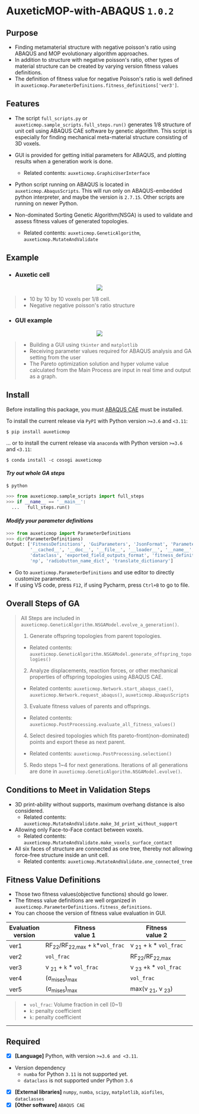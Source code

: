 # AuxeticMOP-with-ABAQUS `1.0.2`

## Purpose
- Finding metamaterial structure with negative poisson's ratio using ABAQUS and MOP evolutionary algorithm approaches.
- In addition to structure with negative poisson's ratio, other types of material structure can be created by varying version fitness values definitions.
- The definition of fitness value for negative Poisson's ratio is well defined in `auxeticmop.ParameterDefinitions.fitness_definitions['ver3']`.


## Features
- The script `full_scripts.py` or `auxeticmop.sample_scripts.full_steps.run()` generates 1/8 structure of unit cell using ABAQUS CAE software by genetic algorithm.
This script is especially for finding mechanical meta-material structure consisting of 3D voxels.
- GUI is provided for getting initial parameters for ABAQUS, and plotting results when a generation work is done.
  + Related contents: `auxeticmop.GraphicUserInterface`

- Python script running on ABAQUS is located in `auxeticmop.AbaqusScripts`. This will run only on ABAQUS-embedded python
interpreter, and maybe the version is `2.7.15`. Other scripts are running on newer Python.

- Non-dominated Sorting Genetic Algorithm(NSGA) is used to validate and assess fitness values of generated topologies.
  + Related contents: `auxeticmop.GeneticAlgorithm`, `auxeticmop.MutateAndValidate`

## Example


- ### Auxetic cell
<p align="center">
  <img src="https://user-images.githubusercontent.com/121936784/215425185-a7d62330-8bec-4650-9079-637cc1dd8575.png"/>
</p>

>- 10 by 10 by 10 voxels per 1/8 cell.
>- Negative negative poisson's ratio structure

- ### GUI example

<p align="center">
  <img src="https://user-images.githubusercontent.com/121936784/215425207-44187735-cea7-4486-a2b9-bf4683797a53.png"/>
</p>

>- Building a GUI using `tkinter` and `matplotlib`
>- Receiving parameter values required for ABAQUS analysis and GA setting from the user
>- The Pareto optimization solution and hyper volume value calculated from the Main Process
are input in real time and output as a graph.

## Install
Before installing this package, you must [ABAQUS CAE](https://edu.3ds.com/en/software/abaqus-learning-edition) must be installed.

 To install the current release via `PyPI` with Python version `>=3.6` and `<3.11`:
```shell
$ pip install auxeticmop
```
... or to install the current release via `anaconda` with Python version `>=3.6` and `<3.11`:

```shell
$ conda install -c cosogi auxeticmop
```

#### *Try out whole GA steps*

```shell
$ python
```

```python
>>> from auxeticmop.sample_scripts import full_steps
>>> if __name__ == '__main__':
  ...   full_steps.run()
```
#### *Modify your parameter definitions*
```python
>>> from auxeticmop import ParameterDefinitions
>>> dir(ParameterDefinitions)
Output: ['FitnessDefinitions', 'GuiParameters', 'JsonFormat', 'Parameters', 'Union', '__builtins__',
         '__cached__', '__doc__', '__file__', '__loader__', '__name__', '__package__', '__spec__',
         'dataclass', 'exported_field_outputs_format', 'fitness_definitions', 'material_property_definitions',
         'np', 'radiobutton_name_dict', 'translate_dictionary']
```
- Go to `auxeticmop.ParameterDefinitions` and use editor to directly customize parameters.
- If using VS code, press `F12`, if using Pycharm, press `Ctrl+B` to go to file.

## Overall Steps of GA
> All Steps are included in `auxeticmop.GeneticAlgorithm.NSGAModel.evolve_a_generation()`.
>1. Generate offspring topologies from parent topologies.
>   - Related contents: `auxeticmop.GeneticAlgorithm.NSGAModel.generate_offspring_topologies()`
>2. Analyze displacements, reaction forces, or other mechanical properties of offspring topologies using ABAQUS CAE.
>   - Related contents: `auxeticmop.Network.start_abaqus_cae()`, `auxeticmop.Network.request_abaqus()`, `auxeticmop.AbaqusScripts`
>3. Evaluate fitness values of parents and offsprings.
>   - Related contents: `auxeticmop.PostProcessing.evaluate_all_fitness_values()`
>4. Select desired topologies which fits pareto-front(non-dominated) points and export these as next parent.
>   - Related contents: `auxeticmop.PostProcessing.selection()`
>5. Redo steps 1~4 for next generations. Iterations of all generations are done in `auxeticmop.GeneticAlgorithm.NSGAModel.evolve()`.

## Conditions to Meet in Validation Steps
- 3D print-ability without supports, maximum overhang distance is also considered.
  + Related contents: `auxeticmop.MutateAndValidate.make_3d_print_without_support`
- Allowing only Face-to-Face contact between voxels.
  + Related contents: `auxeticmop.MutateAndValidate.make_voxels_surface_contact`
- All six faces of structure are connected as one tree, thereby not allowing force-free structure inside an unit cell.
  + Related contents: `auxeticmop.MutateAndValidate.one_connected_tree`
## Fitness Value Definitions
- Those two fitness values(objective functions) should go lower.
- The fitness value definitions are well organized in `auxeticmop.ParameterDefinitions.fitness_definitions`.
- You can choose the version of fitness value evaluation in GUI.

| Evaluation<br/>version | Fitness<br/> value 1                                 | Fitness<br/> value 2                  |
|------------------------|------------------------------------------------------|---------------------------------------|
| ver1                   | RF<sub>22</sub>/RF<sub>22,max</sub> + `k`*`vol_frac` | ν <sub>21</sub> + `k` * `vol_frac`    |
| ver2                   | `vol_frac`                                           | RF<sub>22</sub>/RF<sub>22,max</sub>   |
| ver3                   | ν <sub>21</sub> + `k` * `vol_frac`                   | ν <sub>23</sub> +`k` * `vol_frac`     |
| ver4                   | (σ<sub>mises</sub>)<sub>max</sub>                    | `vol_frac`                            |
| ver5                   | (σ<sub>mises</sub>)<sub>max</sub>                    | max(ν <sub>21</sub>, ν <sub>23</sub>) |
>- `vol_frac`: Volume fraction in cell (0~1)
>- `k`: penalty coefficient
>- `k`: penalty coefficient

---
## Required
- [x] **[Language]** Python, with version `>=3.6 and <3.11`.
- Version dependency
  - `numba` for Python `3.11` is not supported yet.
  - `dataclass` is not supported under Python `3.6`
- [x] **[External libraries]** `numpy`, `numba`, `scipy`, `matplotlib`, `aiofiles`, `dataclasses`
- [x] **[Other software]** `ABAQUS CAE`
